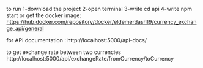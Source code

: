 to run 
1-download the project 
2-open terminal
3-write cd api
4-write npm start
or get the docker image: https://hub.docker.com/repository/docker/eldemerdash19/currency_exchange_api/general


for API documentation : http://localhost:5000/api-docs/



to get exchange rate between two currencies http://localhost:5000/api/exchangeRate/fromCurrency/toCurrency
